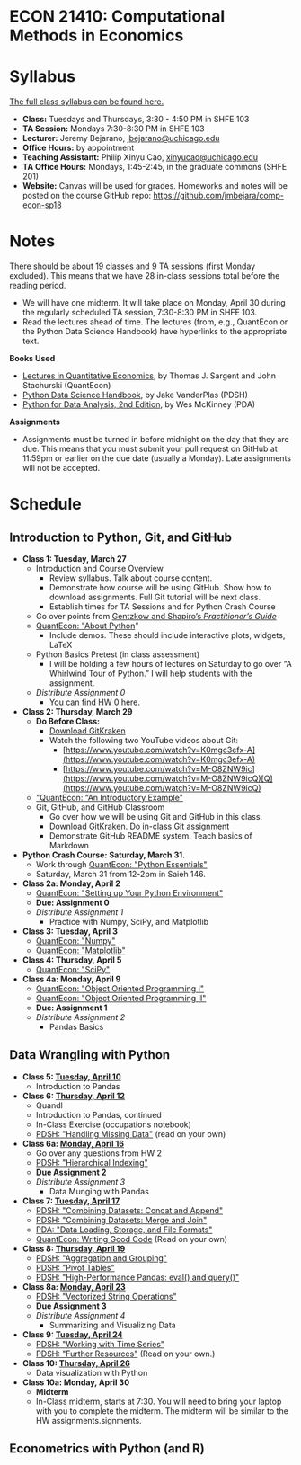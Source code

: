 ECON 21410: Computational Methods in Economics
==============================================

# Syllabus

[The full class syllabus can be found here.](https://github.com/jmbejara/comp-econ-sp18/blob/master/Syllabus-Computational-Economics.pdf)

* **Class:** Tuesdays and Thursdays, 3:30 - 4:50 PM in SHFE 103
* **TA Session:** Mondays 7:30-8:30 PM in SHFE 103
* **Lecturer:** Jeremy Bejarano, jbejarano@uchicago.edu
* **Office Hours:** by appointment
* **Teaching Assistant:** Philip Xinyu Cao, xinyucao@uchicago.edu
* **TA Office Hours:** Mondays, 1:45-2:45, in the graduate commons (SHFE 201)
* **Website:** Canvas will be used for grades. Homeworks and notes will be posted on the course GitHub repo: https://github.com/jmbejara/comp-econ-sp18

# Notes

There should be about 19 classes and 9 TA sessions (first Monday excluded). This means that we have 28 in-class sessions total before the reading period.


* We will have one midterm. It will take place on Monday, April 30 during the regularly scheduled TA session, 7:30-8:30 PM in SHFE 103.
* Read the lectures ahead of time. The lectures (from, e.g., QuantEcon or the Python Data Science Handbook) have hyperlinks to the appropriate text.

**Books Used**

* [Lectures in ](https://lectures.quantecon.org/)[Quantitative Economics](https://lectures.quantecon.org/), by Thomas J. Sargent and John Stachurski (QuantEcon)
* [Python Data Science Handbook](https://jakevdp.github.io/PythonDataScienceHandbook/), by Jake VanderPlas (PDSH)
* [Python for Data Analysis, 2nd Edition](https://github.com/wesm/pydata-book), by Wes McKinney (PDA)

**Assignments**

* Assignments must be turned in before midnight on the day that they are due. This means that you must submit your pull request on GitHub at 11:59pm or earlier on the due date (usually a Monday). Late assignments will not be accepted.

# Schedule

## Introduction to Python, Git, and GitHub

* **Class 1: Tuesday, March 27**
    * Introduction and Course Overview
        * Review syllabus. Talk about course content.
        * Demonstrate how course will be using GitHub. Show how to download assignments. Full Git tutorial will be next class.
        * Establish times for TA Sessions and for Python Crash Course
    * Go over points from [Gentzkow and Shapiro’s *Practitioner’s Guide*](https://web.stanford.edu/~gentzkow/research/CodeAndData.pdf)
    * [QuantEcon: "About Python](https://lectures.quantecon.org/py/about_py.html)"
        * Include demos. These should include interactive plots, widgets, LaTeX
    * Python Basics Pretest (in class assessment)
        * I will be holding a few hours of lectures on Saturday to go over “A Whirlwind Tour of Python.” I will help students with the assignment.
    * *Distribute Assignment 0*
        * [You can find HW 0 here.](./HW/hw-00/readme.md)
* **Class 2: Thursday, March 29**
    * **Do Before Class:**
        * [Download GitKraken](https://www.gitkraken.com/)
        * Watch the following two YouTube videos about Git:
            * [https://www.youtube.com/watch?v=K0mgc3efx-A](https://www.youtube.com/watch?v=K0mgc3efx-A)
            * [https://www.youtube.com/watch?v=M-O8ZNW9ic](https://www.youtube.com/watch?v=M-O8ZNW9icQ)[Q](https://www.youtube.com/watch?v=M-O8ZNW9icQ)
    * ["QuantEcon: “An Introductory Example"](https://lectures.quantecon.org/py/python_by_example.html)
    * Git, GitHub, and GitHub Classroom
        * Go over how we will be using Git and GitHub in this class.
        * Download GitKraken. Do in-class Git assignment
        * Demonstrate GitHub README system. Teach basics of Markdown
* **Python Crash Course: Saturday, March 31.**
    * Work through [QuantEcon: "Python Essentials"](https://lectures.quantecon.org/py/python_essentials.html)
    * Saturday, March 31 from 12-2pm in Saieh 146. 
* **Class 2a: Monday, April 2**
    * [QuantEcon: "Setting up Your Python Environment"](https://lectures.quantecon.org/py/getting_started.html)
    * **Due: Assignment 0**
    * *Distribute Assignment 1*
        * Practice with Numpy, SciPy, and Matplotlib
* **Class 3: Tuesday, April 3**
    * [QuantEcon: "Numpy"](https://lectures.quantecon.org/py/numpy.html)
    * [QuantEcon: "Matplotlib"](https://lectures.quantecon.org/py/matplotlib.html)
* **Class 4: Thursday, April 5**
    * [QuantEcon: "SciPy"](https://lectures.quantecon.org/py/scipy.html)
* **Class 4a: Monday, April 9**
    * [QuantEcon: "Object Oriented Programming I"](https://lectures.quantecon.org/py/oop_intro.html)
    * [QuantEcon: "Object Oriented Programming II"](https://lectures.quantecon.org/py/python_oop.html)
    * **Due: Assignment 1**
    * *Distribute Assignment 2*
        * Pandas Basics

## Data Wrangling with Python

* **Class 5: [Tuesday, April 10](./lectures/4-10_Pandas_Intro)**
    * Introduction to Pandas
* **Class 6: [Thursday, April 12](./lectures/4-12_Pandas_Intro_Continued)**
    * Quandl
    * Introduction to Pandas, continued
    * In-Class Exercise (occupations notebook)
    * [PDSH: "Handling Missing Data"](https://jakevdp.github.io/PythonDataScienceHandbook/03.04-missing-values.html)  (read on your own)
* **Class 6a: [Monday, April 16](./lectures/4-16_TA_Session)**
    * Go over any questions from HW 2
    * [PDSH: "Hierarchical Indexing"](https://jakevdp.github.io/PythonDataScienceHandbook/03.05-hierarchical-indexing.html)
    * **Due Assignment 2**
    * *Distribute Assignment 3*
        * Data Munging with Pandas
* **Class 7: [Tuesday, April 17](./lectures/4-17_Combining_Datasets)**
    * [PDSH: "Combining Datasets: Concat and Append"](https://jakevdp.github.io/PythonDataScienceHandbook/03.06-concat-and-append.html)
    * [PDSH: "Combining Datasets: Merge and Join"](https://jakevdp.github.io/PythonDataScienceHandbook/03.07-merge-and-join.html)
    * [PDA: "Data Loading, Storage, and File Formats"](http://nbviewer.jupyter.org/github/pydata/pydata-book/blob/2nd-edition/ch06.ipynb) 
    * [QuantEcon: Writing Good Code](https://lectures.quantecon.org/py/writing_good_code.html) (Read on your own)
* **Class 8: [Thursday, April 19](./lectures/4-19_Aggregation_and_Grouping)**
    * [PDSH: "Aggregation and Grouping"](https://jakevdp.github.io/PythonDataScienceHandbook/03.08-aggregation-and-grouping.html)
    * [PDSH: "Pivot Tables"](https://jakevdp.github.io/PythonDataScienceHandbook/03.09-pivot-tables.html)
    * [PDSH: "High-Performance Pandas: eval() and query()"](https://jakevdp.github.io/PythonDataScienceHandbook/03.12-performance-eval-and-query.html)
* **Class 8a: [Monday, April 23](./lectures/4-23_TA_Session)**
    * [PDSH: "Vectorized String Operations"](https://jakevdp.github.io/PythonDataScienceHandbook/03.10-working-with-strings.html)
    * **Due Assignment 3**
    * *Distribute Assignment 4*
        * Summarizing and Visualizing Data
* **Class 9: [Tuesday, April 24](./lectures/4-24_Time_Series)**
    * [PDSH: "Working with Time Series"](https://jakevdp.github.io/PythonDataScienceHandbook/03.11-working-with-time-series.html)
    * [PDSH: "Further Resources"](https://jakevdp.github.io/PythonDataScienceHandbook/03.13-further-resources.html) (Read on your own.)
* **Class 10: [Thursday, April 26](./lectures/4-26_Visualization)**
    * Data visualization with Python
* **Class 10a: Monday, April 30**
    * **Midterm**
    * In-Class midterm, starts at 7:30. You will need to bring your laptop with you to complete the midterm. The midterm will be similar to the HW assignments.signments.

## Econometrics with Python (and R)
